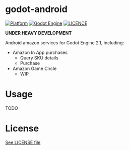 # godot-android

[![Platform](https://img.shields.io/badge/Platform-Android-green.svg?longCache=true&style=flat-square)](https://github.com/xsellier/godotamazon)
[![Godot Engine](https://img.shields.io/badge/GodotEngine-2.1-orange.svg?longCache=true&style=flat-square)](https://github.com/godotengine/godot)
[![LICENCE](https://img.shields.io/badge/License-MIT-green.svg?longCache=true&style=flat-square)](https://github.com/xsellier/godotamazon/blob/master/LICENSE)

**UNDER HEAVY DEVELOPMENT**

Android amazon services for Godot Engine 2.1, including:

* Amazon In App purchases
   * Query SKU details
   * Purchase
* Amazon Game Circle
   * WIP

# Usage

TODO

# License

[See LICENSE file](./LICENSE)
